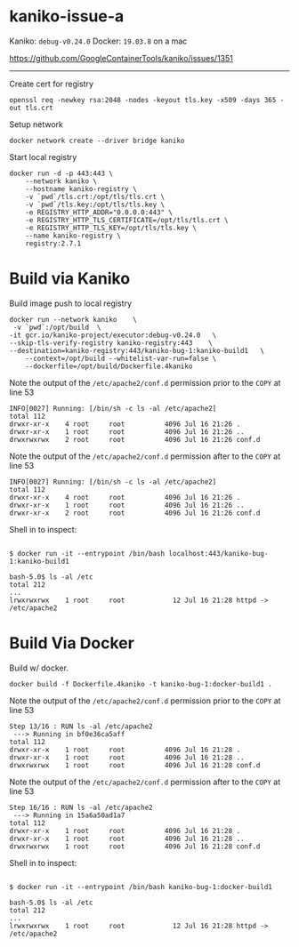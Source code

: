 # kaniko-issue-a

Kaniko: `debug-v0.24.0`
Docker: `19.03.8` on a mac

https://github.com/GoogleContainerTools/kaniko/issues/1351

---

Create cert for registry
```
openssl req -newkey rsa:2048 -nodes -keyout tls.key -x509 -days 365 -out tls.crt
```

Setup network
```
docker network create --driver bridge kaniko
```

Start local registry
```
docker run -d -p 443:443 \
    --network kaniko \
    --hostname kaniko-registry \
    -v `pwd`/tls.crt:/opt/tls/tls.crt \
    -v `pwd`/tls.key:/opt/tls/tls.key \
    -e REGISTRY_HTTP_ADDR="0.0.0.0:443" \
    -e REGISTRY_HTTP_TLS_CERTIFICATE=/opt/tls/tls.crt \
    -e REGISTRY_HTTP_TLS_KEY=/opt/tls/tls.key \
    --name kaniko-registry \
    registry:2.7.1 
```

# Build via Kaniko

Build image push to local registry
```
docker run --network kaniko    \
 -v `pwd`:/opt/build  \
-it gcr.io/kaniko-project/executor:debug-v0.24.0   \
--skip-tls-verify-registry kaniko-registry:443    \
--destination=kaniko-registry:443/kaniko-bug-1:kaniko-build1   \
    --context=/opt/build --whitelist-var-run=false \
    --dockerfile=/opt/build/Dockerfile.4kaniko
```

Note the output of the `/etc/apache2/conf.d` permission prior to the `COPY` at line 53
```
INFO[0027] Running: [/bin/sh -c ls -al /etc/apache2]    
total 112
drwxr-xr-x    4 root     root          4096 Jul 16 21:26 .
drwxr-xr-x    1 root     root          4096 Jul 16 21:26 ..
drwxrwxrwx    2 root     root          4096 Jul 16 21:26 conf.d
```

Note the output of the `/etc/apache2/conf.d` permission after to the `COPY` at line 53
```
INFO[0027] Running: [/bin/sh -c ls -al /etc/apache2]    
total 112
drwxr-xr-x    4 root     root          4096 Jul 16 21:26 .
drwxr-xr-x    1 root     root          4096 Jul 16 21:26 ..
drwxr-xr-x    2 root     root          4096 Jul 16 21:26 conf.d
```

Shell in to inspect:
```

$ docker run -it --entrypoint /bin/bash localhost:443/kaniko-bug-1:kaniko-build1

bash-5.0$ ls -al /etc
total 212
...
lrwxrwxrwx    1 root     root            12 Jul 16 21:28 httpd -> /etc/apache2
```

# Build Via Docker

Build w/ docker. 
```
docker build -f Dockerfile.4kaniko -t kaniko-bug-1:docker-build1 .
```

Note the output of the `/etc/apache2/conf.d` permission prior to the `COPY` at line 53
```
Step 13/16 : RUN ls -al /etc/apache2
 ---> Running in bf0e36ca5aff
total 112
drwxr-xr-x    1 root     root          4096 Jul 16 21:28 .
drwxr-xr-x    1 root     root          4096 Jul 16 21:28 ..
drwxrwxrwx    1 root     root          4096 Jul 16 21:28 conf.d
```

Note the output of the `/etc/apache2/conf.d` permission after to the `COPY` at line 53
```
Step 16/16 : RUN ls -al /etc/apache2
 ---> Running in 15a6a50ad1a7
total 112
drwxr-xr-x    1 root     root          4096 Jul 16 21:28 .
drwxr-xr-x    1 root     root          4096 Jul 16 21:28 ..
drwxrwxrwx    1 root     root          4096 Jul 16 21:28 conf.d
```

Shell in to inspect:
```

$ docker run -it --entrypoint /bin/bash kaniko-bug-1:docker-build1

bash-5.0$ ls -al /etc
total 212
...
lrwxrwxrwx    1 root     root            12 Jul 16 21:28 httpd -> /etc/apache2
```
